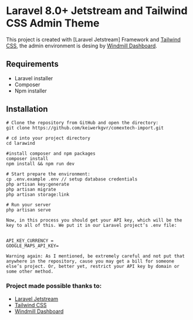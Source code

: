 # Laravel 8.0+ Jetstream and Tailwind CSS Admin Theme

This project is created with [Laravel Jetstream] Framework and [Tailwind CSS](https://tailwindcss.com), the admin environment is desing by [Windmill Dashboard](https://windmill-dashboard.vercel.app/).

## Requirements

- Laravel installer
- Composer
- Npm installer

## Installation

```
# Clone the repository from GitHub and open the directory:
git clone https://github.com/keiwerkgvr/comextech-import.git

# cd into your project directory
cd larawind

#install composer and npm packages
composer install
npm install && npm run dev

# Start prepare the environment:
cp .env.example .env // setup database credentials
php artisan key:generate
php artisan migrate
php artisan storage:link

# Run your server
php artisan serve

Now, in this process you should get your API key, which will be the key to all of this. We put it in our Laravel project’s .env file:


API_KEY_CURRENCY = 
GOOGLE_MAPS_API_KEY= 

Warning again: As I mentioned, be extremely careful and not put that anywhere in the repository, cause you may get a bill for someone else’s project. Or, better yet, restrict your API key by domain or some other method.
```
### Project made possible thanks to:

- [Laravel Jetstream](https://jetstream.laravel.com/1.x/introduction.html)
- [Tailwind CSS](https://tailwindcss.com/)
- [Windmill Dashboard](https://windmill-dashboard.vercel.app/)
